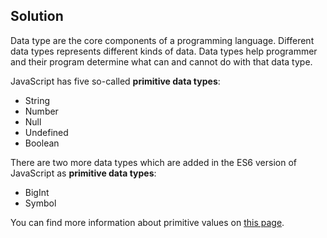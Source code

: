 ## Solution

Data type are the core components of a programming language. Different data types represents different kinds of data. Data types help programmer and their program determine what can and cannot do with that data type. 

JavaScript has five so-called **primitive data types**:
* String
* Number
* Null
* Undefined
* Boolean

There are two more data types which are added in the ES6 version of JavaScript as **primitive data types**:
* BigInt
* Symbol

You can find more information about primitive values on [this page](https://developer.mozilla.org/en-US/docs/Glossary/Primitive).
